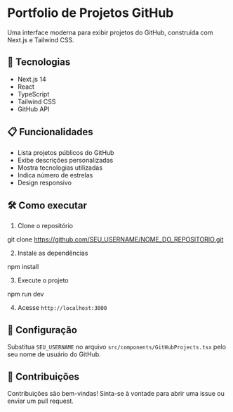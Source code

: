 # Portfolio de Projetos GitHub

Uma interface moderna para exibir projetos do GitHub, construída com Next.js e Tailwind CSS.

## 🚀 Tecnologias

- Next.js 14
- React
- TypeScript
- Tailwind CSS
- GitHub API

## 📋 Funcionalidades

- Lista projetos públicos do GitHub
- Exibe descrições personalizadas
- Mostra tecnologias utilizadas
- Indica número de estrelas
- Design responsivo

## 🛠️ Como executar

1. Clone o repositório

git clone https://github.com/SEU_USERNAME/NOME_DO_REPOSITORIO.git

2. Instale as dependências

npm install

3. Execute o projeto

npm run dev

4. Acesse `http://localhost:3000`

## 📝 Configuração

Substitua `SEU_USERNAME` no arquivo `src/components/GitHubProjects.tsx` pelo seu nome de usuário do GitHub.

## 🤝 Contribuições

Contribuições são bem-vindas! Sinta-se à vontade para abrir uma issue ou enviar um pull request.